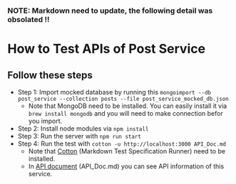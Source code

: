 ### NOTE: Markdown need to update, the following detail was obsolated !!

# How to Test APIs of Post Service

## Follow these steps
* Step 1: Import mocked database by running this ```mongoimport --db post_service --collection posts --file post_service_mocked_db.json```
   * Note that MongoDB need to be installed. You can easily install it via ```brew install mongodb``` and you will need to make connection befor you import.
* Step 2: Install node modules via ```npm install```
* Step 3: Run the server with ```npm run start```
* Step 4: Run the test with ```cotton -u http://localhost:3000 API_Doc.md```
   * Note that [Cotton](https://github.com/chonla/cotton) (Markdown Test Specification Runner) need to be installed.
   * In [API document](https://github.com/Skydddoogg/soa2019_group2/blob/master/api/post/API_Doc.md) (API_Doc.md) you can see API information of this service.
